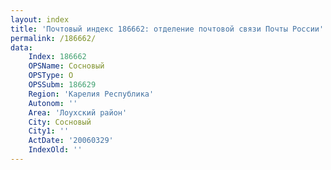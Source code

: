 ```yaml
---
layout: index
title: 'Почтовый индекс 186662: отделение почтовой связи Почты России'
permalink: /186662/
data:
    Index: 186662
    OPSName: Сосновый
    OPSType: О
    OPSSubm: 186629
    Region: 'Карелия Республика'
    Autonom: ''
    Area: 'Лоухский район'
    City: Сосновый
    City1: ''
    ActDate: '20060329'
    IndexOld: ''
---
```

